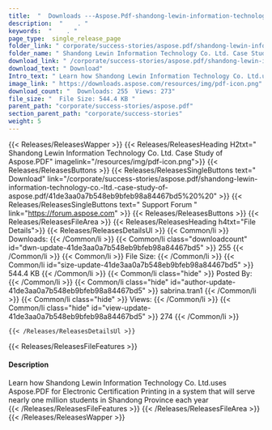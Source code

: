 ```yaml
---
title:  "  Downloads ---Aspose.Pdf-shandong-lewin-information-technology-co.-ltd.-case-study-of-aspose.pdf . " 
description:  "    . " 
keywords:  "    . " 
page_type:  single_release_page
folder_link: " corporate/success-stories/aspose.pdf/shandong-lewin-information-technology-co.-ltd.-case-study-of-aspose.pdf/"
folder_name: " Shandong Lewin Information Technology Co. Ltd. Case Study of Aspose.PDF"
download_link: " /corporate/success-stories/aspose.pdf/shandong-lewin-information-technology-co.-ltd.-case-study-of-aspose.pdf/41de3aa0a7b548eb9bfeb98a84467bd5"
download_text: " Download"
Intro_text: " Learn how Shandong Lewin Information Technology Co. Ltd.uses Aspose.PDF for Elec..."
image_link: " https://downloads.aspose.com/resources/img/pdf-icon.png"
download_count: "  Downloads: 255  Views: 273"
file_size: "  File Size: 544.4 KB "
parent_path: "corporate/success-stories/aspose.pdf"
section_parent_path: "corporate/success-stories"
weight: 5 
---
```


{{< Releases/ReleasesWapper >}}
  {{< Releases/ReleasesHeading H2txt=" Shandong Lewin Information Technology Co. Ltd. Case Study of Aspose.PDF" imagelink="/resources/img/pdf-icon.png">}}
  {{< Releases/ReleasesButtons >}}
    {{< Releases/ReleasesSingleButtons text=" Download" link="/corporate/success-stories/aspose.pdf/shandong-lewin-information-technology-co.-ltd.-case-study-of-aspose.pdf/41de3aa0a7b548eb9bfeb98a84467bd5%20%20" >}}
    {{< Releases/ReleasesSingleButtons text=" Support Forum " link="https://forum.aspose.com" >}}
  {{< Releases/ReleasesButtons >}}
  {{< Releases/ReleasesFileArea >}}
    {{< Releases/ReleasesHeading h4txt="File Details">}}
    {{< Releases/ReleasesDetailsUl >}}
            {{< Common/li  >}} Downloads: {{< /Common/li >}} 
      {{< Common/li class="downloadcount" id="dwn-update-41de3aa0a7b548eb9bfeb98a84467bd5" >}} 255 {{< /Common/li >}} 
      {{< Common/li  >}} File Size: {{< /Common/li >}} 
      {{< Common/li id="size-update-41de3aa0a7b548eb9bfeb98a84467bd5" >}} 544.4 KB {{< /Common/li >}} 
      {{< Common/li  class="hide" >}} Posted By: {{< /Common/li >}} 
      {{< Common/li class="hide" id="author-update-41de3aa0a7b548eb9bfeb98a84467bd5" >}} sabrina.tran1 {{< /Common/li >}} 
      {{< Common/li class="hide"  >}} Views: {{< /Common/li >}} 
      {{< Common/li class="hide" id="view-update-41de3aa0a7b548eb9bfeb98a84467bd5" >}} 274 {{< /Common/li >}} 

    {{< /Releases/ReleasesDetailsUl >}}

  {{< Releases/ReleasesFileFeatures >}}
      <h4>Description</h4><div class="HTMLDescription">Learn how Shandong Lewin Information Technology Co. Ltd.uses Aspose.PDF for Electronic Certification Printing in a system that will serve nearly one million students in Shandong Province each year</div>
  {{< /Releases/ReleasesFileFeatures >}}
 {{< /Releases/ReleasesFileArea >}}
{{< /Releases/ReleasesWapper >}}


